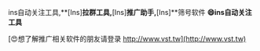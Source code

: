 ins自动关注工具,**[Ins]**拉群工具,**[Ins]**推广助手,**[Ins]**筛号软件
**😄ins自动关注工具**

[😍想了解推广相关软件的朋友请登录 http://www.vst.tw](http://www.vst.tw)



